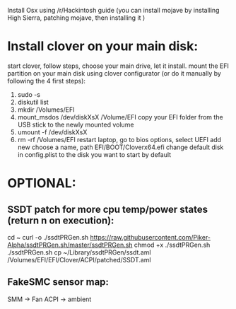 
Install Osx using /r/Hackintosh guide (you can install mojave by installing High Sierra, patching mojave, then installing it )
# Install clover on your main disk:
start clover, follow steps, choose your main drive, let it install.
mount the EFI partition on your main disk using clover configurator (or do it manually by following the 4 first steps):
1. sudo -s
2. diskutil list 
3. mkdir /Volumes/EFI
4. mount_msdos /dev/diskXsX /Volume/EFI
copy your EFI folder from the USB stick to the newly mounted volume
5. umount -f /dev/diskXsX
6. rm -rf /Volumes/EFI
restart laptop, go to bios options, select UEFI add new choose a name, path EFI/BOOT/Cloverx64.efi 
change default disk in config.plist to the disk you want to start by default

# OPTIONAL:
## SSDT patch for more cpu temp/power states (return n on execution):
cd ~
curl -o ./ssdtPRGen.sh https://raw.githubusercontent.com/Piker-Alpha/ssdtPRGen.sh/master/ssdtPRGen.sh
chmod +x ./ssdtPRGen.sh
./ssdtPRGen.sh
cp ~/Library/ssdtPRGen/ssdt.aml /Volumes/EFI/EFI/Clover/ACPI/patched/SSDT.aml

## FakeSMC sensor map:
SMM -> Fan 
ACPI -> ambient 
